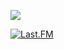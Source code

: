 ![](https://i.imgur.com/tldFjx8.gif)

[![Last.FM](https://lastfm-recently-played.vercel.app/api?user=tapochek97&width=600&count=3)](https://www.last.fm/user/tapochek97)
